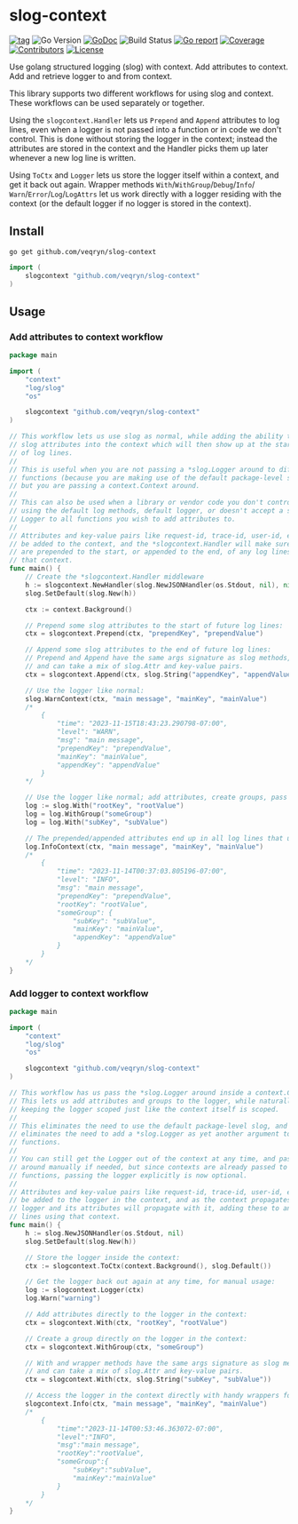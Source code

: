 # slog-context
[![tag](https://img.shields.io/github/tag/veqryn/slog-context.svg)](https://github.com/veqryn/slog-context/releases)
![Go Version](https://img.shields.io/badge/Go-%3E%3D%201.21-%23007d9c)
[![GoDoc](https://godoc.org/github.com/veqryn/slog-context?status.svg)](https://pkg.go.dev/github.com/veqryn/slog-context)
![Build Status](https://github.com/veqryn/slog-context/actions/workflows/build_and_test.yml/badge.svg)
[![Go report](https://goreportcard.com/badge/github.com/veqryn/slog-context)](https://goreportcard.com/report/github.com/veqryn/slog-context)
[![Coverage](https://img.shields.io/codecov/c/github/veqryn/slog-context)](https://codecov.io/gh/veqryn/slog-context)
[![Contributors](https://img.shields.io/github/contributors/veqryn/slog-context)](https://github.com/veqryn/slog-context/graphs/contributors)
[![License](https://img.shields.io/github/license/veqryn/slog-context)](./LICENSE)

Use golang structured logging (slog) with context.
Add attributes to context. Add and retrieve logger to and from context.

This library supports two different workflows for using slog and context.
These workflows can be used separately or together.

Using the `slogcontext.Handler` lets us `Prepend` and `Append` attributes to
log lines, even when a logger is not passed into a function or in code we don't
control. This is done without storing the logger in the context; instead the
attributes are stored in the context and the Handler picks them up later
whenever a new log line is written.

Using `ToCtx` and `Logger` lets us store the logger itself within a context,
and get it back out again. Wrapper methods `With`/`WithGroup`/`Debug`/`Info`/
`Warn`/`Error`/`Log`/`LogAttrs` let us work directly with a logger residing
with the context (or the default logger if no logger is stored in the context).

## Install
`go get github.com/veqryn/slog-context`

```go
import (
	slogcontext "github.com/veqryn/slog-context"
)
```

## Usage
### Add attributes to context workflow
```go
package main

import (
	"context"
	"log/slog"
	"os"

	slogcontext "github.com/veqryn/slog-context"
)

// This workflow lets us use slog as normal, while adding the ability to put
// slog attributes into the context which will then show up at the start or end
// of log lines.
//
// This is useful when you are not passing a *slog.Logger around to different
// functions (because you are making use of the default package-level slog),
// but you are passing a context.Context around.
//
// This can also be used when a library or vendor code you don't control is
// using the default log methods, default logger, or doesn't accept a slog
// Logger to all functions you wish to add attributes to.
//
// Attributes and key-value pairs like request-id, trace-id, user-id, etc, can
// be added to the context, and the *slogcontext.Handler will make sure they
// are prepended to the start, or appended to the end, of any log lines using
// that context.
func main() {
	// Create the *slogcontext.Handler middleware
	h := slogcontext.NewHandler(slog.NewJSONHandler(os.Stdout, nil), nil)
	slog.SetDefault(slog.New(h))

	ctx := context.Background()

	// Prepend some slog attributes to the start of future log lines:
	ctx = slogcontext.Prepend(ctx, "prependKey", "prependValue")

	// Append some slog attributes to the end of future log lines:
	// Prepend and Append have the same args signature as slog methods,
	// and can take a mix of slog.Attr and key-value pairs.
	ctx = slogcontext.Append(ctx, slog.String("appendKey", "appendValue"))

	// Use the logger like normal:
	slog.WarnContext(ctx, "main message", "mainKey", "mainValue")
	/*
		{
			"time": "2023-11-15T18:43:23.290798-07:00",
			"level": "WARN",
			"msg": "main message",
			"prependKey": "prependValue",
			"mainKey": "mainValue",
			"appendKey": "appendValue"
		}
	*/

	// Use the logger like normal; add attributes, create groups, pass it around:
	log := slog.With("rootKey", "rootValue")
	log = log.WithGroup("someGroup")
	log = log.With("subKey", "subValue")

	// The prepended/appended attributes end up in all log lines that use that context
	log.InfoContext(ctx, "main message", "mainKey", "mainValue")
	/*
		{
			"time": "2023-11-14T00:37:03.805196-07:00",
			"level": "INFO",
			"msg": "main message",
			"prependKey": "prependValue",
			"rootKey": "rootValue",
			"someGroup": {
				"subKey": "subValue",
				"mainKey": "mainValue",
				"appendKey": "appendValue"
			}
		}
	*/
}
```

### Add logger to context workflow
```go
package main

import (
	"context"
	"log/slog"
	"os"

	slogcontext "github.com/veqryn/slog-context"
)

// This workflow has us pass the *slog.Logger around inside a context.Context.
// This lets us add attributes and groups to the logger, while naturally
// keeping the logger scoped just like the context itself is scoped.
//
// This eliminates the need to use the default package-level slog, and also
// eliminates the need to add a *slog.Logger as yet another argument to all
// functions.
//
// You can still get the Logger out of the context at any time, and pass it
// around manually if needed, but since contexts are already passed to most
// functions, passing the logger explicitly is now optional.
//
// Attributes and key-value pairs like request-id, trace-id, user-id, etc, can
// be added to the logger in the context, and as the context propagates the
// logger and its attributes will propagate with it, adding these to any log
// lines using that context.
func main() {
	h := slog.NewJSONHandler(os.Stdout, nil)
	slog.SetDefault(slog.New(h))

	// Store the logger inside the context:
	ctx := slogcontext.ToCtx(context.Background(), slog.Default())

	// Get the logger back out again at any time, for manual usage:
	log := slogcontext.Logger(ctx)
	log.Warn("warning")

	// Add attributes directly to the logger in the context:
	ctx = slogcontext.With(ctx, "rootKey", "rootValue")

	// Create a group directly on the logger in the context:
	ctx = slogcontext.WithGroup(ctx, "someGroup")

	// With and wrapper methods have the same args signature as slog methods,
	// and can take a mix of slog.Attr and key-value pairs.
	ctx = slogcontext.With(ctx, slog.String("subKey", "subValue"))

	// Access the logger in the context directly with handy wrappers for Debug/Info/Warn/Error/Log/LogAttrs:
	slogcontext.Info(ctx, "main message", "mainKey", "mainValue")
	/*
		{
			"time":"2023-11-14T00:53:46.363072-07:00",
			"level":"INFO",
			"msg":"main message",
			"rootKey":"rootValue",
			"someGroup":{
				"subKey":"subValue",
				"mainKey":"mainValue"
			}
		}
	*/
}
```
